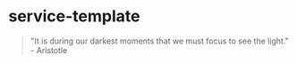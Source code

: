 # service-template

<!-- INSPIRATIONAL_QUOTE_START -->
> "It is during our darkest moments that we must focus to see the light." - Aristotle
<!-- INSPIRATIONAL_QUOTE_END -->

